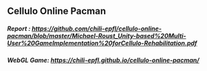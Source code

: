 
## Cellulo Online Pacman

##### Report : https://github.com/chili-epfl/cellulo-online-pacman/blob/master/Michael-Roust_Unity-based%20Multi-User%20GameImplementation%20forCellulo-Rehabilitation.pdf

##### WebGL Game: https://chili-epfl.github.io/cellulo-online-pacman/



